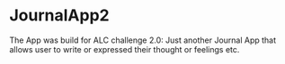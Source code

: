 # JournalApp2
The App was build for ALC challenge 2.0: Just another Journal App that allows user to write or expressed their thought or feelings etc.
